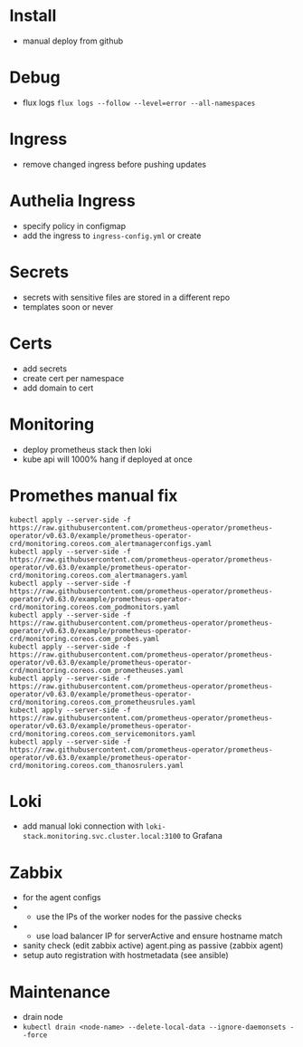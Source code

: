 # Install

* manual deploy from github

# Debug

* flux logs `flux logs --follow --level=error --all-namespaces`

# Ingress

* remove changed ingress before pushing updates

# Authelia Ingress

* specify policy in configmap
* add the ingress to `ingress-config.yml` or create 

# Secrets

* secrets with sensitive files are stored in a different repo
* templates soon or never

# Certs

* add secrets
* create cert per namespace
* add domain to cert

# Monitoring

* deploy prometheus stack then loki
* kube api will 1000% hang if deployed at once

# Promethes manual fix
```
kubectl apply --server-side -f https://raw.githubusercontent.com/prometheus-operator/prometheus-operator/v0.63.0/example/prometheus-operator-crd/monitoring.coreos.com_alertmanagerconfigs.yaml
kubectl apply --server-side -f https://raw.githubusercontent.com/prometheus-operator/prometheus-operator/v0.63.0/example/prometheus-operator-crd/monitoring.coreos.com_alertmanagers.yaml
kubectl apply --server-side -f https://raw.githubusercontent.com/prometheus-operator/prometheus-operator/v0.63.0/example/prometheus-operator-crd/monitoring.coreos.com_podmonitors.yaml
kubectl apply --server-side -f https://raw.githubusercontent.com/prometheus-operator/prometheus-operator/v0.63.0/example/prometheus-operator-crd/monitoring.coreos.com_probes.yaml
kubectl apply --server-side -f https://raw.githubusercontent.com/prometheus-operator/prometheus-operator/v0.63.0/example/prometheus-operator-crd/monitoring.coreos.com_prometheuses.yaml
kubectl apply --server-side -f https://raw.githubusercontent.com/prometheus-operator/prometheus-operator/v0.63.0/example/prometheus-operator-crd/monitoring.coreos.com_prometheusrules.yaml
kubectl apply --server-side -f https://raw.githubusercontent.com/prometheus-operator/prometheus-operator/v0.63.0/example/prometheus-operator-crd/monitoring.coreos.com_servicemonitors.yaml
kubectl apply --server-side -f https://raw.githubusercontent.com/prometheus-operator/prometheus-operator/v0.63.0/example/prometheus-operator-crd/monitoring.coreos.com_thanosrulers.yaml
```

# Loki 

* add manual loki connection with `loki-stack.monitoring.svc.cluster.local:3100` to Grafana

# Zabbix

* for the agent configs
* * use the IPs of the worker nodes for the passive checks
* * use load balancer IP for serverActive and ensure hostname match 
* sanity check (edit zabbix active) agent.ping as passive (zabbix agent)
* setup auto registration with hostmetadata (see ansible)

# Maintenance

* drain node 
* `kubectl drain <node-name> --delete-local-data --ignore-daemonsets --force`